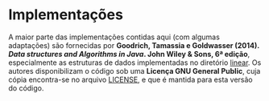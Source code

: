 # Implementações

A maior parte das implementações contidas aqui (com algumas adaptações) são fornecidas por **Goodrich, Tamassia e Goldwasser (2014). *Data structures and Algorithms in Java*. John Wiley & Sons, 6ª edição**, especialmente as estruturas de dados implementadas no diretório [linear](./linear). Os autores disponibilizam o código sob uma **Licença GNU General Public**, cuja cópia encontra-se no arquivo [LICENSE](./LICENSE), e que é mantida para esta versão do código.